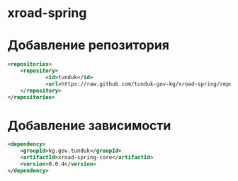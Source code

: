 # xroad-spring

# Добавление репозитория

```xml
<repositories>
	<repository>
            <id>tunduk</id>
            <url>https://raw.github.com/tunduk-gov-kg/xroad-spring/repository</url>
	</repository>
</repositories>
```

# Добавление зависимости

```xml
<dependency>
	<groupId>kg.gov.tunduk</groupId>
	<artifactId>xroad-spring-core</artifactId>
	<version>0.0.4</version>
</dependency>
```
